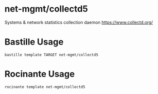 # net-mgmt/collectd5
Systems & network statistics collection daemon
https://www.collectd.org/

# Bastille Usage
```shell
bastille template TARGET net-mgmt/collectd5
```

# Rocinante Usage
```shell
rocinante template net-mgmt/collectd5
```
